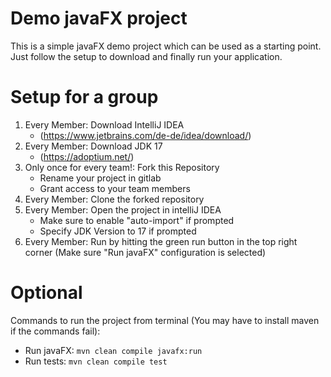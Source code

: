 # Demo javaFX project
This is a simple javaFX demo project which can be used as a starting point.
Just follow the setup to download and finally run your application.

# Setup for a group
 1. Every Member: Download IntelliJ IDEA
	- (https://www.jetbrains.com/de-de/idea/download/)
 2. Every Member: Download JDK 17
	- (https://adoptium.net/)
 3. Only once for every team!: Fork this Repository
    - Rename your project in gitlab
    - Grant access to your team members
 4. Every Member: Clone the forked repository
 5. Every Member: Open the project in intelliJ IDEA
	- Make sure to enable "auto-import" if prompted
	- Specify JDK Version to 17 if prompted
 6. Every Member: Run by hitting the green run button in the top right corner (Make sure "Run javaFX" configuration is selected)
 
# Optional
Commands to run the project from terminal (You may have to install maven if the commands fail):
- Run javaFX: `mvn clean compile javafx:run`
- Run tests: `mvn clean compile test`
